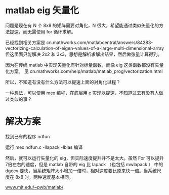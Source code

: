 # matlab eig 矢量化

问题是现在有 N 个 8x8 的矩阵需要对角化，N 很大，希望能通过类似矢量化的方法提速，而无需使用 for 循环求解。

已经找到相关方案是
cn.mathworks.com/matlabcentral/answers/84283-vectorizing-calculation-of-eigen-values-of-a-large-multi-dimensional-array
但这里面只能解决 2x2 和 3x3，思想是解析求解出结果，然后做张量计算得到。

因为在传统 matlab 中实现矢量化有针对标量函数，而像 eig 这类函数都没有矢量化方案。
见 cn.mathworks.com/help/matlab/matlab_prog/vectorization.html

所以，不知道有没有什么方法可以提速上面的对角化过程？

一种想法，可以使用 mex 编程，在底层用 c 实现以提速，不知道过去有没有人做过类似的事？

# 解决方案

找到已有的程序 ndfun

运行 mex ndfun.c -llapack -lblas 编译

然后，就可以运行矢量化的 eig，但实际速度提升并不是太大。虽然 For 可以提升 7倍左右的速度，但是 matlab 自带的 eig 比 lapack （也包括 mwlapack ） 中的 dgeev 要快，当系统矩阵大小增加一倍时，相对速度要比原来快一倍。当系统尺度在 8x8 时，两种速度基本相同。

www.mit.edu/~pwb/matlab/